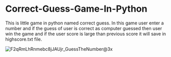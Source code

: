 # Correct-Guess-Game-In-Python
This is little game in python named correct guess. In this game user enter a number and if the guess of user is correct as computer guessed then user win the game and if the user score is large than previous score it will save in highscore.txt file.


![F2qRmLhRnmebc8jJAUjr_GuessTheNumber@3x](https://user-images.githubusercontent.com/76898024/103474352-0a09f500-4d71-11eb-91b1-d30582dc57c4.png)

